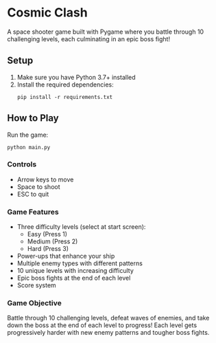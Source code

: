 # Cosmic Clash

A space shooter game built with Pygame where you battle through 10 challenging levels, each culminating in an epic boss fight!

## Setup

1. Make sure you have Python 3.7+ installed
2. Install the required dependencies:
   ```
   pip install -r requirements.txt
   ```

## How to Play

Run the game:

```
python main.py
```

### Controls

- Arrow keys to move
- Space to shoot
- ESC to quit

### Game Features

- Three difficulty levels (select at start screen):
  - Easy (Press 1)
  - Medium (Press 2)
  - Hard (Press 3)
- Power-ups that enhance your ship
- Multiple enemy types with different patterns
- 10 unique levels with increasing difficulty
- Epic boss fights at the end of each level
- Score system

### Game Objective

Battle through 10 challenging levels, defeat waves of enemies, and take down the boss at the end of each level to progress! Each level gets progressively harder with new enemy patterns and tougher boss fights.
